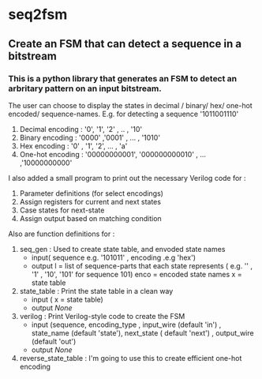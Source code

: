 # seq2fsm
## Create an FSM that can detect a sequence in a bitstream

### This is a python library that generates an FSM to detect an arbritary pattern on an input bitstream. 

The user can choose to display the states in decimal / binary/ hex/ one-hot encoded/ sequence-names.
E.g. for detecting a sequence '1011001110'
1. Decimal encoding :  '0', '1', '2' , .. , '10'
2. Binary encoding : '0000' ,'0001' , ... , '1010'
3. Hex encoding : '0' , '1', '2', ... , 'a'
4. One-hot encoding : '00000000001', '000000000010' , ... ,'10000000000'

I also added a small program to print out the necessary Verilog code for :
1. Parameter definitions (for select encodings)
2. Assign registers for current and next states
3. Case states for next-state
4. Assign output based on matching condition

Also are function definitions for : 
1.  seq_gen : Used to create state table, and envoded state names
    - input( sequence e.g. '101011' , encoding .e.g 'hex')
    - output l = list of sequence-parts that each state represents ( e.g. '' , '1' , '10', '101' for sequence 101)
            enco = encoded state names
            x = state table
2.  state_table : Print the state table in a clean way
    - input ( x = state table)
    - output _None_ 
3. verilog : Print Verilog-style code to create the FSM
   - input (sequence, encoding_type , input_wire (default 'in') , state_name (default 'state'), next_state ( default 'next') , output_wire (default 'out')
   - output _None_
4. reverse_state_table : I'm going to use this to create efficient one-hot encoding
